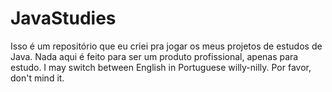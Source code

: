 # JavaStudies

Isso é um repositório que eu criei pra jogar os meus projetos de estudos de Java. Nada aqui é feito para ser um produto profissional, apenas para estudo. I may switch between English in Portuguese willy-nilly. Por favor, don't mind it.

